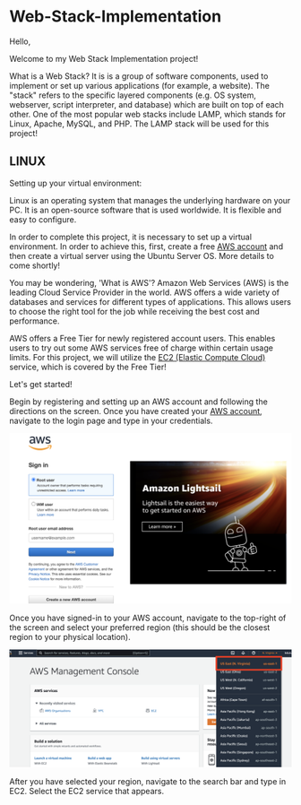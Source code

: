 # Web-Stack-Implementation

Hello,

Welcome to my Web Stack Implementation project!

What is a Web Stack? It is is a group of software components, used to implement or set up various applications (for example, a website). The "stack" refers to the specific layered components (e.g. OS system, webserver, script interpreter, and database) which are built on top of each other. One of the most popular web stacks include LAMP, which stands for Linux, Apache, MySQL, and PHP. The LAMP stack will be used for this project!

## LINUX

Setting up your virtual environment:

Linux is an operating system that manages the underlying hardware on your PC. It is an open-source software that is used worldwide. It is flexible and easy to configure.

In order to complete this project, it is necessary to set up a virtual environment. In order to achieve this, first, create a free [AWS account](https://aws.amazon.com/) and then create a virtual server using the Ubuntu Server OS. More details to come shortly!

You may be wondering, 'What is AWS'? Amazon Web Services (AWS) is the leading Cloud Service Provider in the world. AWS offers a wide variety of databases and services for different types of applications. This allows users to choose the right tool for the job while receiving the best cost and performance.

AWS offers a Free Tier for newly registered account users. This enables users to try out some AWS services free of charge within certain usage limits. For this project, we will utilize the [EC2 (Elastic Compute Cloud)](https://aws.amazon.com/ec2/features/) service, which is covered by the Free Tier!

Let's get started!

Begin by registering and setting up an AWS account and following the directions on the screen. Once you have created your [AWS account](https://portal.aws.amazon.com/billing/signup#/start), navigate to the login page and type in your credentials.

![](./images/awslogin1.png)

Once you have signed-in to your AWS account, navigate to the top-right of the screen and select your preferred region (this should be the closest region to your physical location).

![](prefregion.png)

After you have selected your region, navigate to the search bar and type in EC2. Select the EC2 service that appears.

